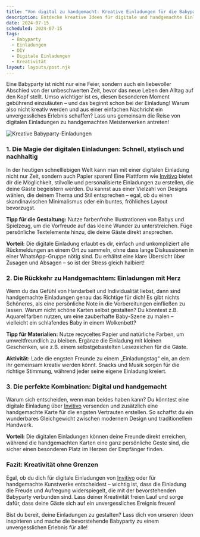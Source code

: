 ```yaml
---
title: "Von digital zu handgemacht: Kreative Einladungen für die Babyparty, die in Erinnerung bleibt"
description: Entdecke kreative Ideen für digitale und handgemachte Einladungen für die perfekte Babyparty, die deine Gäste begeistern werden!
date: 2024-07-15
scheduled: 2024-07-15
tags:
  - Babyparty
  - Einladungen
  - DIY
  - Digitale Einladungen
  - Kreativität
layout: layouts/post.njk
---
```


Eine Babyparty ist nicht nur eine Feier, sondern auch ein liebevoller Abschied von der unbeschwerten Zeit, bevor das neue Leben den Alltag auf den Kopf stellt. Umso wichtiger ist es, diesen besonderen Moment gebührend einzuläuten – und das beginnt schon bei der Einladung! Warum also nicht kreativ werden und aus einer einfachen Nachricht ein unvergessliches Erlebnis schaffen? Lass uns gemeinsam die Reise von digitalen Einladungen zu handgemachten Meisterwerken antreten!

![Kreative Babyparty-Einladungen](/img/babyparty-invitations.webp)

### 1. **Die Magie der digitalen Einladungen: Schnell, stylisch und nachhaltig**

In der heutigen schnelllebigen Welt kann man mit einer digitalen Einladung nicht nur Zeit, sondern auch Papier sparen! Eine Plattform wie [Invitivo](https://invitivo.com/) bietet dir die Möglichkeit, stilvolle und personalisierte Einladungen zu erstellen, die deine Gäste begeistern werden. Du kannst aus einer Vielzahl von Designs wählen, die deinem Thema und Stil entsprechen – egal, ob du einen skandinavischen Minimalismus oder ein buntes, fröhliches Layout bevorzugst.

**Tipp für die Gestaltung:** Nutze farbenfrohe Illustrationen von Babys und Spielzeug, um die Vorfreude auf das kleine Wunder zu unterstreichen. Füge persönliche Textelemente hinzu, die deine Gäste direkt ansprechen.

**Vorteil:** Die digitale Einladung erlaubt es dir, einfach und unkompliziert alle Rückmeldungen an einem Ort zu sammeln, ohne dass lange Diskussionen in einer WhatsApp-Gruppe nötig sind. Du erhältst eine klare Übersicht über Zusagen und Absagen – so ist der Stress gleich halbiert!

### 2. **Die Rückkehr zu Handgemachtem: Einladungen mit Herz**

Wenn du das Gefühl von Handarbeit und Individualität liebst, dann sind handgemachte Einladungen genau das Richtige für dich! Es gibt nichts Schöneres, als eine persönliche Note in die Vorbereitungen einfließen zu lassen. Warum nicht schöne Karten selbst gestalten? Du könntest z.B. Aquarellfarben nutzen, um eine zauberhafte Baby-Szene zu malen – vielleicht ein schlafendes Baby in einem Wolkenbett?

**Tipp für Materialien:** Nutze recyceltes Papier und natürliche Farben, um umweltfreundlich zu bleiben. Ergänze die Einladung mit kleinen Geschenken, wie z.B. einem selbstgebastelten Lesezeichen für die Gäste.

**Aktivität:** Lade die engsten Freunde zu einem „Einladungstag“ ein, an dem ihr gemeinsam kreativ werden könnt. Snacks und Musik sorgen für die richtige Stimmung, während jeder seine eigene Einladung kreiert.

### 3. **Die perfekte Kombination: Digital und handgemacht**

Warum sich entscheiden, wenn man beides haben kann? Du könntest eine digitale Einladung über [Invitivo](https://invitivo.com/) versenden und zusätzlich eine handgemachte Karte für die engsten Vertrauten erstellen. So schaffst du ein wunderbares Gleichgewicht zwischen modernem Design und traditionellem Handwerk.

**Vorteil:** Die digitalen Einladungen können deine Freunde direkt erreichen, während die handgemachten Karten eine ganz persönliche Geste sind, die sicher einen besonderen Platz im Herzen der Empfänger finden.

### **Fazit: Kreativität ohne Grenzen**

Egal, ob du dich für digitale Einladungen von [Invitivo](https://invitivo.com/) oder für handgemachte Kunstwerke entscheidest – wichtig ist, dass die Einladung die Freude und Aufregung widerspiegelt, die mit der bevorstehenden Babyparty verbunden sind. Lass deiner Kreativität freien Lauf und sorge dafür, dass deine Gäste sich auf ein unvergessliches Ereignis freuen!

Bist du bereit, deine Einladungen zu gestalten? Lass dich von unseren Ideen inspirieren und mache die bevorstehende Babyparty zu einem unvergesslichen Erlebnis für alle!
